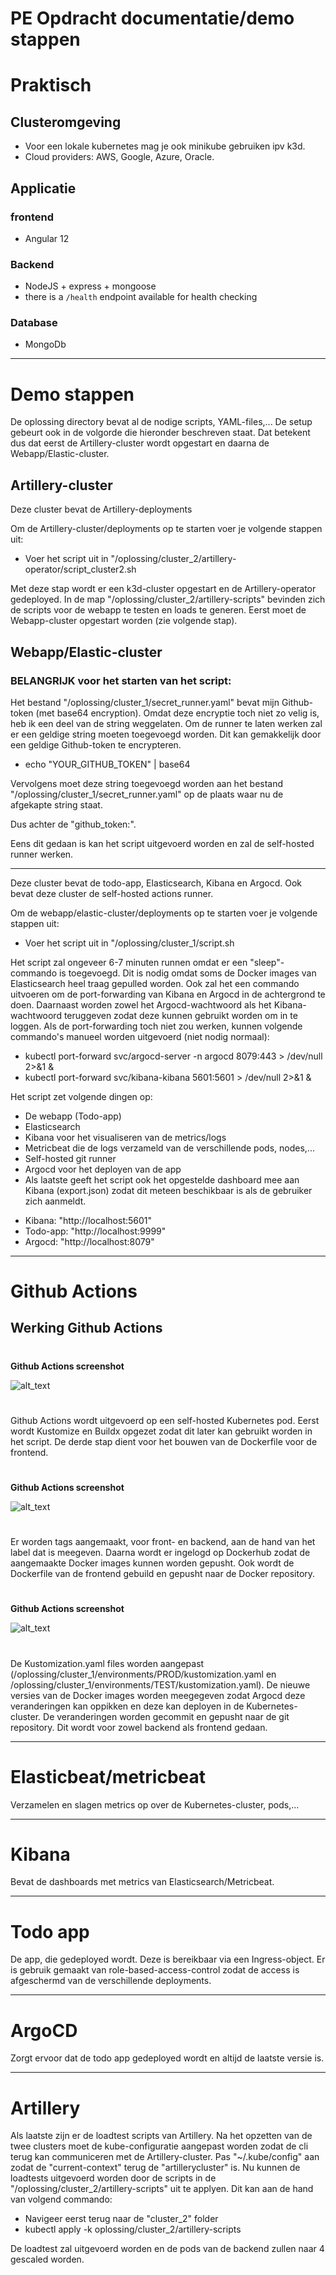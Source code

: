 # PE Opdracht documentatie/demo stappen 

# Praktisch

## Clusteromgeving

- Voor een lokale kubernetes mag je ook minikube gebruiken ipv k3d.
- Cloud providers: AWS, Google, Azure, Oracle.

## Applicatie

### frontend

- Angular 12

### Backend

- NodeJS + express + mongoose
- there is a `/health` endpoint available for health checking

### Database

- MongoDb

---

# Demo stappen

De oplossing directory bevat al de nodige scripts, YAML-files,... 
De setup gebeurt ook in de volgorde die hieronder beschreven staat. Dat betekent dus dat eerst de Artillery-cluster wordt opgestart en daarna de Webapp/Elastic-cluster.

## Artillery-cluster

Deze cluster bevat de Artillery-deployments

Om de Artillery-cluster/deployments op te starten voer je volgende stappen uit:
- Voer het script uit in "/oplossing/cluster_2/artillery-operator/script_cluster2.sh

Met deze stap wordt er een k3d-cluster opgestart en de Artillery-operator gedeployed. In de map "/oplossing/cluster_2/artillery-scripts" bevinden zich de scripts voor
de webapp te testen en loads te generen. Eerst moet de Webapp-cluster opgestart worden (zie volgende stap).


## Webapp/Elastic-cluster

### BELANGRIJK voor het starten van het script:

Het bestand "/oplossing/cluster_1/secret_runner.yaml" bevat mijn Github-token (met base64 encryption). Omdat deze encryptie toch niet zo velig is, heb ik een deel van de string weggelaten. Om de runner te laten werken zal er een geldige string moeten toegevoegd worden. Dit kan gemakkelijk door een geldige Github-token te encrypteren.

- echo "YOUR_GITHUB_TOKEN" | base64

Vervolgens moet deze string toegevoegd worden aan het bestand "/oplossing/cluster_1/secret_runner.yaml" op de plaats waar nu de afgekapte string staat.

Dus achter de "github_token:".

Eens dit gedaan is kan het script uitgevoerd worden en zal de self-hosted runner werken.

---

Deze cluster bevat de todo-app, Elasticsearch, Kibana en Argocd. Ook bevat deze cluster de self-hosted actions runner. 

Om de webapp/elastic-cluster/deployments op te starten voer je volgende stappen uit:
- Voer het script uit in "/oplossing/cluster_1/script.sh

Het script zal ongeveer 6-7 minuten runnen omdat er een "sleep"-commando is toegevoegd. Dit is nodig omdat soms de Docker images van Elasticsearch heel traag gepulled worden. 
Ook zal het een commando uitvoeren om de port-forwarding van Kibana en Argocd in de achtergrond te doen. Daarnaast worden zowel het Argocd-wachtwoord als het Kibana-wachtwoord teruggeven zodat 
deze kunnen gebruikt worden om in te loggen. Als de port-forwarding toch niet zou werken, kunnen volgende commando's manueel worden uitgevoerd (niet nodig normaal):

- kubectl port-forward svc/argocd-server -n argocd 8079:443 > /dev/null 2>&1 &
- kubectl port-forward svc/kibana-kibana 5601:5601 > /dev/null 2>&1 &


Het script zet volgende dingen op:
- De webapp (Todo-app)
- Elasticsearch 
- Kibana voor het visualiseren van de metrics/logs
- Metricbeat die de logs verzameld van de verschillende pods, nodes,...
- Self-hosted git runner
- Argocd voor het deployen van de app
- Als laatste geeft het script ook het opgestelde dashboard mee aan Kibana (export.json) zodat dit meteen beschikbaar is als de gebruiker zich aanmeldt.

* Kibana:  "http://localhost:5601"
* Todo-app: "http://localhost:9999"
* Argocd:   "http://localhost:8079"

---

# Github Actions

## Werking Github Actions 

#

**Github Actions screenshot**

![alt_text](herexamen-systems-expert-screenshots/picture1.png "image_tooltip")

#

Github Actions wordt uitgevoerd op een self-hosted Kubernetes pod. 
Eerst wordt Kustomize en Buildx opgezet zodat dit later kan gebruikt worden in het script.
De derde stap dient voor het bouwen van de Dockerfile voor de frontend.

#

**Github Actions screenshot**

![alt_text](herexamen-systems-expert-screenshots/picture2.png "image_tooltip")

#

Er worden tags aangemaakt, voor front- en backend, aan de hand van het label dat is meegeven.
Daarna wordt er ingelogd op Dockerhub zodat de aangemaakte Docker images kunnen worden gepusht.
Ook wordt de Dockerfile van de frontend gebuild en gepusht naar de Docker repository.

#

**Github Actions screenshot**

![alt_text](herexamen-systems-expert-screenshots/picture3.png "image_tooltip")

#

De Kustomization.yaml files worden aangepast (/oplossing/cluster_1/environments/PROD/kustomization.yaml en /oplossing/cluster_1/environments/TEST/kustomization.yaml). De nieuwe versies van de Docker images worden meegegeven zodat Argocd deze veranderingen kan
oppikken en deze kan deployen in de Kubernetes-cluster.
De veranderingen worden gecommit en gepusht naar de git repository.
Dit wordt voor zowel backend als frontend gedaan.

---

# Elasticbeat/metricbeat

Verzamelen en slagen metrics op over de Kubernetes-cluster, pods,...

---

# Kibana

Bevat de dashboards met metrics van Elasticsearch/Metricbeat. 


---

# Todo app

De app, die gedeployed wordt. Deze is bereikbaar via een Ingress-object.
Er is gebruik gemaakt van role-based-access-control zodat de access is afgeschermd van de verschillende deployments.

---

# ArgoCD 

Zorgt ervoor dat de todo app gedeployed wordt en altijd de laatste versie is.

---

# Artillery

Als laatste zijn er de loadtest scripts van Artillery. Na het opzetten van de twee clusters moet de kube-configuratie aangepast worden zodat de cli terug kan communiceren met de Artillery-cluster.
Pas "~/.kube/config" aan zodat de "current-context" terug de "artillerycluster" is. Nu kunnen de loadtests uitgevoerd worden door de scripts in de "/oplossing/cluster_2/artillery-scripts" uit te applyen.
Dit kan aan de hand van volgend commando:

- Navigeer eerst terug naar de "cluster_2" folder
- kubectl apply -k oplossing/cluster_2/artillery-scripts

De loadtest zal uitgevoerd worden en de pods van de backend zullen naar 4 gescaled worden.
